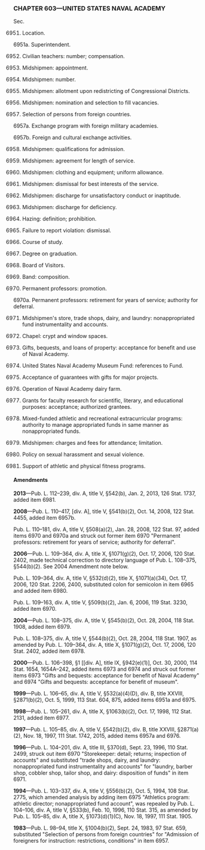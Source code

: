 ### **CHAPTER 603—UNITED STATES NAVAL ACADEMY** ###

Sec.

6951. Location.

6951a. Superintendent.

6952. Civilian teachers: number; compensation.

6953. Midshipmen: appointment.

6954. Midshipmen: number.

6955. Midshipmen: allotment upon redistricting of Congressional Districts.

6956. Midshipmen: nomination and selection to fill vacancies.

6957. Selection of persons from foreign countries.

6957a. Exchange program with foreign military academies.

6957b. Foreign and cultural exchange activities.

6958. Midshipmen: qualifications for admission.

6959. Midshipmen: agreement for length of service.

6960. Midshipmen: clothing and equipment; uniform allowance.

6961. Midshipmen: dismissal for best interests of the service.

6962. Midshipmen: discharge for unsatisfactory conduct or inaptitude.

6963. Midshipmen: discharge for deficiency.

6964. Hazing: definition; prohibition.

6965. Failure to report violation: dismissal.

6966. Course of study.

6967. Degree on graduation.

6968. Board of Visitors.

6969. Band: composition.

6970. Permanent professors: promotion.

6970a. Permanent professors: retirement for years of service; authority for deferral.

6971. Midshipmen's store, trade shops, dairy, and laundry: nonappropriated fund instrumentality and accounts.

6972. Chapel: crypt and window spaces.

6973. Gifts, bequests, and loans of property: acceptance for benefit and use of Naval Academy.

6974. United States Naval Academy Museum Fund: references to Fund.

6975. Acceptance of guarantees with gifts for major projects.

6976. Operation of Naval Academy dairy farm.

6977. Grants for faculty research for scientific, literary, and educational purposes: acceptance; authorized grantees.

6978. Mixed-funded athletic and recreational extracurricular programs: authority to manage appropriated funds in same manner as nonappropriated funds.

6979. Midshipmen: charges and fees for attendance; limitation.

6980. Policy on sexual harassment and sexual violence.

6981. Support of athletic and physical fitness programs.

#### Amendments ####

**2013**—Pub. L. 112–239, div. A, title V, §542(b), Jan. 2, 2013, 126 Stat. 1737, added item 6981.

**2008**—Pub. L. 110–417, [div. A], title V, §541(b)(2), Oct. 14, 2008, 122 Stat. 4455, added item 6957b.

Pub. L. 110–181, div. A, title V, §508(a)(2), Jan. 28, 2008, 122 Stat. 97, added items 6970 and 6970a and struck out former item 6970 "Permanent professors: retirement for years of service; authority for deferral".

**2006**—Pub. L. 109–364, div. A, title X, §1071(g)(2), Oct. 17, 2006, 120 Stat. 2402, made technical correction to directory language of Pub. L. 108–375, §544(b)(2). See 2004 Amendment note below.

Pub. L. 109–364, div. A, title V, §532(d)(2), title X, §1071(a)(34), Oct. 17, 2006, 120 Stat. 2206, 2400, substituted colon for semicolon in item 6965 and added item 6980.

Pub. L. 109–163, div. A, title V, §509(b)(2), Jan. 6, 2006, 119 Stat. 3230, added item 6970.

**2004**—Pub. L. 108–375, div. A, title V, §545(b)(2), Oct. 28, 2004, 118 Stat. 1908, added item 6979.

Pub. L. 108–375, div. A, title V, §544(b)(2), Oct. 28, 2004, 118 Stat. 1907, as amended by Pub. L. 109–364, div. A, title X, §1071(g)(2), Oct. 17, 2006, 120 Stat. 2402, added item 6978.

**2000**—Pub. L. 106–398, §1 [[div. A], title IX, §942(e)(1)], Oct. 30, 2000, 114 Stat. 1654, 1654A–242, added items 6973 and 6974 and struck out former items 6973 "Gifts and bequests: acceptance for benefit of Naval Academy" and 6974 "Gifts and bequests: acceptance for benefit of museum".

**1999**—Pub. L. 106–65, div. A, title V, §532(a)(4)(D), div. B, title XXVIII, §2871(b)(2), Oct. 5, 1999, 113 Stat. 604, 875, added items 6951a and 6975.

**1998**—Pub. L. 105–261, div. A, title X, §1063(b)(2), Oct. 17, 1998, 112 Stat. 2131, added item 6977.

**1997**—Pub. L. 105–85, div. A, title V, §542(b)(2), div. B, title XXVIII, §2871(a)(2), Nov. 18, 1997, 111 Stat. 1742, 2015, added items 6957a and 6976.

**1996**—Pub. L. 104–201, div. A, title III, §370(d), Sept. 23, 1996, 110 Stat. 2499, struck out item 6970 "Storekeeper: detail; returns; inspection of accounts" and substituted "trade shops, dairy, and laundry: nonappropriated fund instrumentality and accounts" for "laundry, barber shop, cobbler shop, tailor shop, and dairy: disposition of funds" in item 6971.

**1994**—Pub. L. 103–337, div. A, title V, §556(b)(2), Oct. 5, 1994, 108 Stat. 2775, which amended analysis by adding item 6975 "Athletics program: athletic director; nonappropriated fund account", was repealed by Pub. L. 104–106, div. A, title V, §533(b), Feb. 10, 1996, 110 Stat. 315, as amended by Pub. L. 105–85, div. A, title X, §1073(d)(1)(C), Nov. 18, 1997, 111 Stat. 1905.

**1983**—Pub. L. 98–94, title X, §1004(b)(2), Sept. 24, 1983, 97 Stat. 659, substituted "Selection of persons from foreign countries" for "Admission of foreigners for instruction: restrictions, conditions" in item 6957.